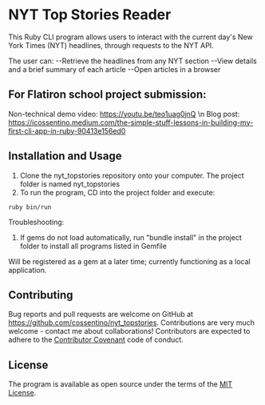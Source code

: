 # NYT Top Stories Reader

This Ruby CLI program allows users to interact with the current day's New York Times (NYT) headlines, through requests to the NYT API.

The user can:
    --Retrieve the headlines from any NYT section
    --View details and a brief summary of each article
    --Open articles in a browser
    
## For Flatiron school project submission:
    
   Non-technical demo video: https://youtu.be/teo1uag0jnQ \n
   Blog post: https://icossentino.medium.com/the-simple-stuff-lessons-in-building-my-first-cli-app-in-ruby-90413e156ed0
    
## Installation and Usage

1) Clone the nyt_topstories repository onto your computer. The project folder is named nyt_topstories
2) To run the program, CD into the project folder and execute:

`ruby bin/run`

Troubleshooting:
1) If gems do not load automatically, run "bundle install" in the project folder to install all programs listed in Gemfile

Will be registered as a gem at a later time; currently functioning as a local application.


## Contributing

Bug reports and pull requests are welcome on GitHub at https://github.com/cossentino/nyt_topstories. Contributions are very much welcome - contact me about collaborations! Contributors are expected to adhere to the [Contributor Covenant](https://www.contributor-covenant.org/) code of conduct.

## License

The program is available as open source under the terms of the [MIT License](http://opensource.org/licenses/MIT).
